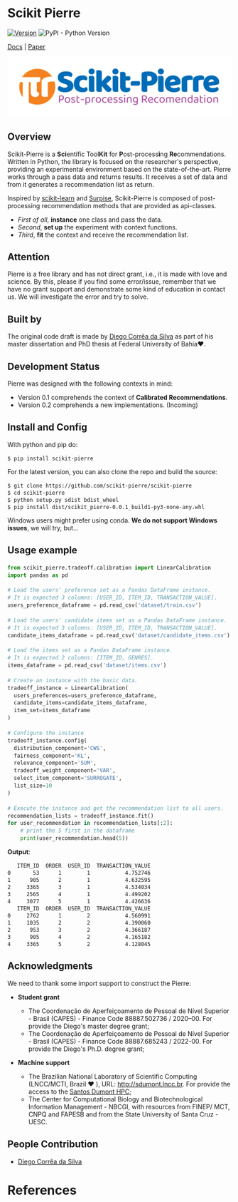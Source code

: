 # Scikit Pierre

[![Version](https://img.shields.io/badge/version-v0.1-green)](https://github.com/scikit-pierre/scikit-pierre) ![PyPI - Python Version](https://img.shields.io/badge/python-3.8-blue)

[Docs](https://readthedocs.io/) | [Paper](https://doi.org/xx.xxx/xxxxx.xxxxxx)

[![logo](Pierre.svg)](https://scikit-pierre.com)

## Overview

Scikit-Pierre is a **Sci**entific Tool**Kit** for **P**ost-process**i**ng **Re**commendations. Written in Python, the library is focused on the researcher's perspective, providing an experimental environment based on the state-of-the-art. Pierre works through a pass data and returns results. It receives a set of data and from it generates a recommendation list as return.

Inspired by [scikit-learn](https://scikit-learn.org/stable/) and [Surpise](http://surpriselib.com/), Scikit-Pierre is composed of post-processing recommendation methods that are provided as api-classes.

- _First of all_, **instance** one class and pass the data.
- _Second_, **set up** the experiment with context functions.
- _Third_, **fit** the context and receive the recommendation list.

## Attention

Pierre is a free library and has not direct grant, i.e., it is made with love and science. By this, please if you find some error/issue, remember that we have no grant support and demonstrate some kind of education in contact us. We will investigate the error and try to solve.

## Built by

The original code draft is made by [Diego Corrêa da Silva](https://github.com/DiegoCorrea) as part of his master dissertation and PhD thesis at Federal University of Bahia❤️.

## Development Status

Pierre was designed with the following contexts in mind:

- Version 0.1 comprehends the context of **Calibrated Recommendations**.
- Version 0.2 comprehends a new implementations. (Incoming)

## Install and Config

With python and pip do:

    $ pip install scikit-pierre

For the latest version, you can also clone the repo and build the source:

    $ git clone https://github.com/scikit-pierre/scikit-pierre
    $ cd scikit-pierre
    $ python setup.py sdist bdist_wheel
    $ pip install dist/scikit_pierre-0.0.1_build1-py3-none-any.whl

Windows users might prefer using conda. **We do not support Windows issues**, we will try, but...

## Usage example

```python
from scikit_pierre.tradeoff.calibration import LinearCalibration
import pandas as pd

# Load the users' preference set as a Pandas DataFrame instance.
# It is expected 3 columns: [USER_ID, ITEM_ID, TRANSACTION_VALUE].
users_preference_dataframe = pd.read_csv('dataset/train.csv')

# Load the users' candidate items set as a Pandas DataFrame instance.
# It is expected 3 columns: [USER_ID, ITEM_ID, TRANSACTION_VALUE].
candidate_items_dataframe = pd.read_csv('dataset/candidate_items.csv')

# Load the items set as a Pandas DataFrame instance.
# It is expected 2 columns: [ITEM_ID, GENRES].
items_dataframe = pd.read_csv('dataset/items.csv')

# Create an instance with the basic data.
tradeoff_instance = LinearCalibration(
  users_preferences=users_preference_dataframe,
  candidate_items=candidate_items_dataframe,
  item_set=items_dataframe
)

# Configure the instance
tradeoff_instance.config(
  distribution_component='CWS',
  fairness_component='KL',
  relevance_component='SUM',
  tradeoff_weight_component='VAR',
  select_item_component='SURROGATE',
  list_size=10
)

# Execute the instance and get the recommendation list to all users.
recommendation_lists = tradeoff_instance.fit()
for user_recommendation in recommendation_lists[:2]:
    # print the 5 first in the dataframe
    print(user_recommendation.head(5))
```
**Output**:

```
   ITEM_ID  ORDER  USER_ID  TRANSACTION_VALUE
0       53      1        1           4.752746
1      905      2        1           4.632595
2     3365      3        1           4.534034
3     2565      4        1           4.499202
4     3077      5        1           4.426636
   ITEM_ID  ORDER  USER_ID  TRANSACTION_VALUE
0     2762      1        2           4.560991
1     1035      2        2           4.390060
2      953      3        2           4.366187
3      905      4        2           4.165182
4     3365      5        2           4.128045

```

## Acknowledgments

We need to thank some import support to construct the Pierre:

- **Student grant**

  - The Coordenação de Aperfeiçoamento de Pessoal de Nível Superior - Brasil (CAPES) - Finance Code 88887.502736 / 2020–00. For provide the Diego's master degree grant;
  - The Coordenação de Aperfeiçoamento de Pessoal de Nível Superior - Brasil (CAPES) - Finance Code 88887.685243 / 2022-00. For provide the Diego's Ph.D. degree grant;

- **Machine support**

  - The Brazilian National Laboratory of Scientific Computing (LNCC/MCTI, Brazil ❤️ ), URL: http://sdumont.lncc.br. For provide the access to the [Santos Dumont HPC](https://www.top500.org/system/179704/);
  - The Center for Computational Biology and Biotechnological Information Management - NBCGI, with resources from FINEP/ MCT, CNPQ and FAPESB and from the State University of Santa Cruz - UESC.

## People Contribution

- [Diego Corrêa da Silva]()

# References

[Docs]: Incoming  
[Paper]: Incoming  
